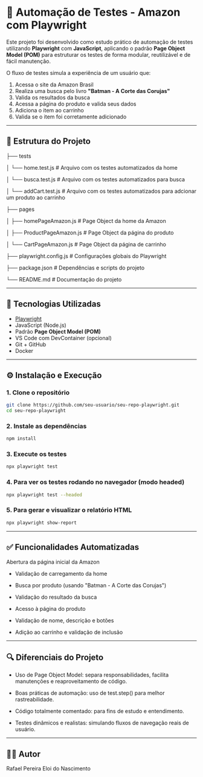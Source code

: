 # 🛒 Automação de Testes - Amazon com Playwright

Este projeto foi desenvolvido como estudo prático de automação de testes utilizando **Playwright** com **JavaScript**, aplicando o padrão **Page Object Model (POM)** para estruturar os testes de forma modular, reutilizável e de fácil manutenção.

O fluxo de testes simula a experiência de um usuário que:

1. Acessa o site da Amazon Brasil  
2. Realiza uma busca pelo livro **"Batman - A Corte das Corujas"**  
3. Valida os resultados da busca  
4. Acessa a página do produto e valida seus dados  
5. Adiciona o item ao carrinho  
6. Valida se o item foi corretamente adicionado  

---

## 📁 Estrutura do Projeto

├── tests

│ └── home.test.js # Arquivo com os testes automatizados da home

│ └── busca.test.js # Arquivo com os testes automatizados para busca

│ └── addCart.test.js # Arquivo com os testes automatizados para adcionar um produto ao carrinho

├── pages

│ ├── homePageAmazon.js # Page Object da home da Amazon

│ ├── ProductPageAmazon.js # Page Object da página do produto

│ └── CartPageAmazon.js # Page Object da página de carrinho

├── playwright.config.js # Configurações globais do Playwright

├── package.json # Dependências e scripts do projeto

└── README.md # Documentação do projeto



---

## 🚀 Tecnologias Utilizadas

- [Playwright](https://playwright.dev/)
- JavaScript (Node.js)
- Padrão **Page Object Model (POM)**
- VS Code com DevContainer (opcional)
- Git + GitHub
- Docker

---

## ⚙️ Instalação e Execução

### 1. Clone o repositório
```bash
git clone https://github.com/seu-usuario/seu-repo-playwright.git
cd seu-repo-playwright
```


### 2. Instale as dependências
```bash
npm install
```


### 3. Execute os testes
```bash
npx playwright test
```


### 4. Para ver os testes rodando no navegador (modo headed)
```bash
npx playwright test --headed
```


### 5. Para gerar e visualizar o relatório HTML
```bash
npx playwright show-report
```

---


## ✅ Funcionalidades Automatizadas
Abertura da página inicial da Amazon

- Validação de carregamento da home

- Busca por produto (usando "Batman - A Corte das Corujas")

- Validação do resultado da busca

- Acesso à página do produto

- Validação de nome, descrição e botões

- Adição ao carrinho e validação de inclusão

---


## 🔍 Diferenciais do Projeto
- Uso de Page Object Model: separa responsabilidades, facilita manutenções e reaproveitamento de código.

- Boas práticas de automação: uso de test.step() para melhor rastreabilidade.

- Código totalmente comentado: para fins de estudo e entendimento.

- Testes dinâmicos e realistas: simulando fluxos de navegação reais de usuário.


---


## 👨‍💻 Autor
Rafael Pereira Eloi do Nascimento

